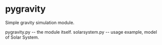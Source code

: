 # pygravity
Simple gravity simulation module.  

pygravity.py -- the module itself.
solarsystem.py -- usage example, model of Solar System.
